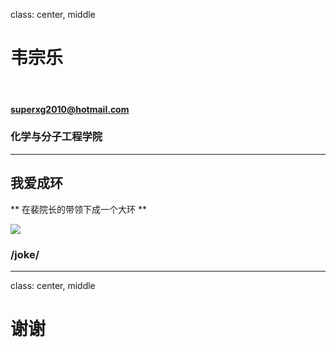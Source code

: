 ﻿class: center, middle

# 韦宗乐

&nbsp;
&nbsp;

#### superxg2010@hotmail.com 

### 化学与分子工程学院 


---

## 我爱成环

** 在裴院长的带领下成一个大环 **

<img src="https://pic4.zhimg.com/50/744b93b647635c5e1a4efa989760e55f_hd.jpg">

### /joke/

---

class: center, middle

# 谢谢
